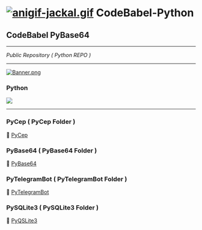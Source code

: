 # [![anigif-jackal.gif](https://i.postimg.cc/tCsz4L7n/anigif-jackal.gif)](https://postimg.cc/SJp9Z16m) CodeBabel-Python

## CodeBabel PyBase64
___
*Public Repository ( Python REPO )*
___
[![Banner.png](https://i.postimg.cc/d35m7GZq/Banner.png)](https://postimg.cc/q6CCShGY)<h3>Python</h3>
   <img src="https://img.shields.io/pypi/pyversions/4?color=yellow&label=Python&logo=Python&logoColor=blue&style=for-the-badge">
___

### PyCep ( PyCep Folder ) 
📂 [PyCep](https://github.com/CharlesCodebabel/CodeBabel-Python/tree/main/PyCEP)

### PyBase64 ( PyBase64 Folder )
📂 [PyBase64](https://github.com/CharlesCodebabel/CodeBabel-Python/tree/main/PyBase64)

### PyTelegramBot ( PyTelegramBot Folder )
📂 [PyTelegramBot](https://github.com/CharlesCodebabel/CodeBabel-Python/tree/main/PyTelegramBot)

### PySQLite3 ( PySQLite3 Folder )
📂 [PyQSLite3](https://github.com/CharlesCodebabel/CodeBabel-Python/tree/main/PySQLite3)
